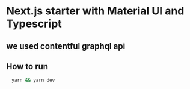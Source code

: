 # Next.js starter with Material UI and Typescript

## we used contentful graphql api

## How to run

```bash
  yarn && yarn dev
```
